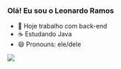 ### Olá! Eu sou o Leonardo Ramos

- 💼 Hoje trabalho com back-end
- ☕ Estudando Java 
- 😄 Pronouns: ele/dele
  
<picture>
  <a href= "https://github.com/Lramossantos">
  <source
    srcset="https://github-readme-stats.vercel.app/api?username=Lramossantos&show_icons=true&theme=dracula"
    media="(prefers-color-scheme: dracula)"
  />
  <source
    srcset="https://github-readme-stats.vercel.app/api?username=Lramossantos&show_icons=true"
    media="(prefers-color-scheme: light), (prefers-color-scheme: no-preference)"
  />
  <img src="https://github-readme-stats.vercel.app/api?username=Lramossantos&show_icons=true" />
</picture>



